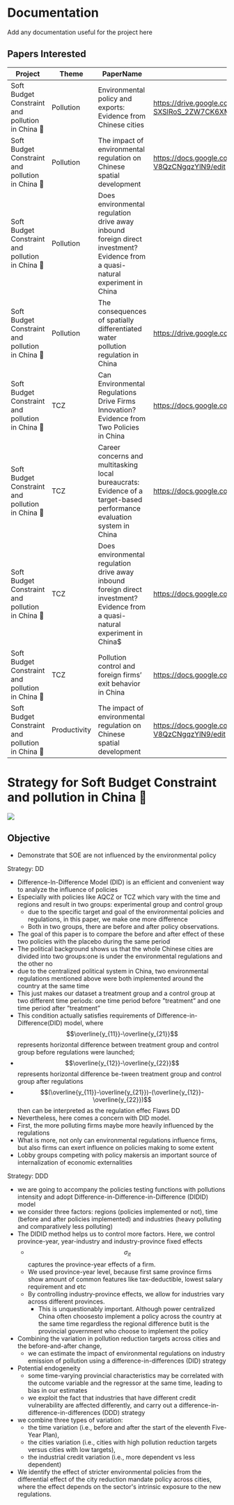 # Documentation

Add any documentation useful for the project here

## Papers Interested

| Project                                         | Theme        | PaperName                                                                                                                      | GoogleDoc                                                              | LinkWeava                                                                                                                      | Profile                                        |
|-------------------------------------------------|--------------|--------------------------------------------------------------------------------------------------------------------------------|------------------------------------------------------------------------|--------------------------------------------------------------------------------------------------------------------------------|------------------------------------------------|
| Soft Budget Constraint and pollution in China 👀 | Pollution    | Environmental policy and exports: Evidence from Chinese cities                                                                 | https://drive.google.com/file/d/1-SXSlRoS_2ZW7CK6XMhcXpJDPxAEF1xG/view | Environmental policy and exports: Evidence from Chinese cities                                                                 | https://dynalist.io/d/XKfJQeiB0Ca0jwkuezQ0tPv7 |
| Soft Budget Constraint and pollution in China 👀 | Pollution    | The impact of environmental regulation on Chinese spatial development                                                          | https://docs.google.com/file/d/1JguCKTBU_WDh8HzYbY-V8QzCNgqzYlN9/edit  | The impact of environmental regulation on Chinese spatial development                                                          |                                                |
| Soft Budget Constraint and pollution in China 👀 | Pollution    | Does environmental regulation drive away inbound foreign direct investment? Evidence from a quasi-natural experiment in China  |                                                                        | Does environmental regulation drive away inbound foreign direct investment? Evidence from a quasi-natural experiment in China  | https://dynalist.io/d/NoN72svhJGwmeD_FB8--rvgv |
| Soft Budget Constraint and pollution in China 👀 | Pollution    | The consequences of spatially differentiated water pollution regulation in China                                               | https://drive.google.com/file/d/15HDYRf07DPy27nHRjjlEYPkNAsBjSl5m/view | The consequences of spatially differentiated water pollution regulation in China                                               | https://dynalist.io/d/V31BAFi9NSfx1rqIccNVgRIa |
| Soft Budget Constraint and pollution in China 👀 | TCZ          | Can Environmental Regulations Drive Firms Innovation? Evidence from Two Policies in China                                      | https://docs.google.com/file/d/1_BgizwKFNaWa96yUt03KY1Ju08volXGy/edit  | Can Environmental Regulations Drive Firms Innovation? Evidence from Two Policies in China                                      |                                                |
| Soft Budget Constraint and pollution in China 👀 | TCZ          | Career concerns and multitasking local bureaucrats: Evidence of a target-based performance evaluation system in China          | https://docs.google.com/file/d/1fO46H7ZAmrUokwokCIPDvnsr4kJWGjGM/edit  | Career concerns and multitasking local bureaucrats: Evidence of a target-based performance evaluation system in China          |                                                |
| Soft Budget Constraint and pollution in China 👀 | TCZ          | Does environmental regulation drive away inbound foreign direct investment? Evidence from a quasi-natural experiment in China$ | https://docs.google.com/file/d/1pnyVlTOF5XZvQ2WQ7-X4IJD1XOoZfYlH/edit  | Does environmental regulation drive away inbound foreign direct investment? Evidence from a quasi-natural experiment in China$ | https://dynalist.io/d/NoN72svhJGwmeD_FB8--rvgv |
| Soft Budget Constraint and pollution in China 👀 | TCZ          | Pollution control and foreign firms’ exit behavior in China                                                                    | https://docs.google.com/file/d/1rKKu16tu9UewsK4HSVzk7lsL7k8rOfXp/edit  | Pollution control and foreign firms’ exit behavior in China                                                                    |                                                |
| Soft Budget Constraint and pollution in China 👀 | Productivity | The impact of environmental regulation on Chinese spatial development                                                          | https://docs.google.com/file/d/1JguCKTBU_WDh8HzYbY-V8QzCNgqzYlN9/edit  | The impact of environmental regulation on Chinese spatial development                                                          |                                                |

# Strategy for Soft Budget Constraint and pollution in China 👀


![](https://drive.google.com/uc?export=view&id=1Qvz56UwL8aHGaP5J1dbIdPX6qfG7wz39)

## Objective
* Demonstrate that SOE are not influenced by the environmental policy 

Strategy: DD

* Difference-In-Difference Model (DID) is an efficient and convenient way to analyze the influence of policies
* Especially with policies like AQCZ or TCZ which vary with the time and regions and result in two groups: experimental group and control group
  * due to the specific target and goal of the environmental policies and regulations, in this paper, we make one more difference
  * Both in two groups, there are before and after policy observations.
* The goal of this paper is to compare the before and after effect of these two policies with the placebo during the same period
* The political background shows us that the whole Chinese cities are divided into two groups:one is under the environmental regulations and the other no
* due to the centralized political system in China, two environmental regulations mentioned above were both implemented around the country at the same time
* This just makes our dataset a treatment group and a control group at two different time periods: one time period before ”treatment” and one time period after ”treatment”
* This condition actually satisfies requirements of Difference-in-Difference(DID) model, where $$\overline{y_{11}}-\overline{y_{21}}$$ represents horizontal difference between treatment group and control group before regulations were launched;
* $$\overline{y_{12}}-\overline{y_{22}}$$ represents horizontal difference be-tween treatment group and control group after regulations
* $$(\overline{y_{11}}-\overline{y_{21}})-(\overline{y_{12}}-\overline{y_{22}})$$ then can be interpreted as the regulation effec
Flaws DD
* Nevertheless, here comes a concern with DID model.
* First, the more polluting firms maybe more heavily influenced by the regulations
* What is more, not only can environmental regulations influence firms, but also firms can exert influence on policies making to some extent
* Lobby groups competing with policy makersis an important source of internalization of economic externalities

Strategy: DDD

* we are going to accompany the policies testing functions with pollutions intensity and adopt Difference-in-Difference-in-Difference (DIDID) model
* we consider three factors: regions (policies implemented or not), time (before and after policies implemented) and industries (heavy polluting and comparatively less polluting)
* The DIDID method helps us to control more factors. Here, we control province-year, year-industry and industry-province fixed effects
  * $$\sigma_{i t}$$ captures the province-year effects of a firm.
  * We used province-year level, because first same province firms show amount of common features like tax-deductible, lowest salary requirement and etc
  * By controlling industry-province effects, we allow for industries vary across different provinces.
    * This is unquestionably important. Although power centralized China often choosesto implement a policy across the country at the same time regardless the regional difference butit is the provincial government who choose to implement the policy
* Combining the variation in pollution reduction targets across cities and the before-and-after change,
  * we can estimate the impact of environmental regulations on industry emission of pollution using a difference-in-differences (DID) strategy
* Potential endogeneity
  * some time-varying provincial characteristics may be correlated with the outcome variable and the regressor at the same time, leading to bias in our estimates
  * we exploit the fact that industries that have different credit vulnerability are affected differently, and carry out a difference-in-difference-in-differences (DDD) strategy
* we combine three types of variation:
  * the time variation (i.e., before and after the start of the eleventh Five-Year Plan),
  * the cities variation (i.e., cities with high pollution reduction targets versus cities with low targets),
  * the industrial credit variation (i.e., more dependent vs less dependent)
* We identify the effect of stricter environmental policies from the differential effect of the city reduction mandate policy across cities, where the effect depends on the sector's intrinsic exposure to the new regulations.
